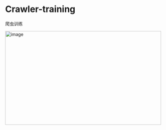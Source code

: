 # Crawler-training
爬虫训练


<img width="500" height="300" alt="image" src="https://github.com/user-attachments/assets/f235c683-2d2f-4e90-983c-f2cde6c25a2e" />
